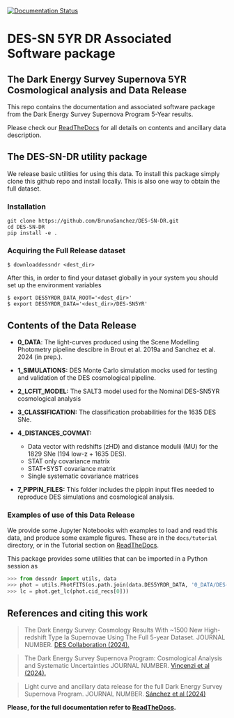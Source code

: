 [![Documentation Status](https://readthedocs.org/projects/des-sn-dr/badge/?version=latest)](https://des-sn-dr.readthedocs.io/en/latest/?badge=latest)

# DES-SN 5YR DR Associated Software package

## The Dark Energy Survey Supernova 5YR Cosmological analysis and Data Release

This repo contains the documentation and associated software package from the Dark Energy Survey Supernova Program 5-Year results.

Please check our [ReadTheDocs](https://des-sn-dr.readthedocs.org) for all details on contents and ancillary data description.



## The DES-SN-DR utility package 

We release basic utilities for using this data. To install this package simply clone this github repo and install locally. This is also one way to obtain the full dataset.

### Installation

```console
git clone https://github.com/BrunoSanchez/DES-SN-DR.git
cd DES-SN-DR
pip install -e .
```

### Acquiring the Full Release dataset

```console
$ downloaddessndr <dest_dir>
```

After this, in order to find your dataset globally in your system you should set up the environment variables

```console
$ export DES5YRDR_DATA_ROOT='<dest_dir>'
$ export DES5YRDR_DATA='<dest_dir>/DES-SN5YR'
```

## Contents of the Data Release

 - **0_DATA**: The light-curves produced using the Scene Modelling Photometry pipeline descibre in Brout et al. 2019a and Sanchez et al. 2024 (in prep.).

 - **1_SIMULATIONS:** DES Monte Carlo simulation mocks used for testing and validation of the DES cosmological pipeline.

 - **2_LCFIT_MODEL:** The SALT3 model used for the Nominal DES-SN5YR cosmological analysis

 - **3_CLASSIFICATION:** The classification probabilities for the 1635 DES SNe.
  
 - **4_DISTANCES_COVMAT:**
   - Data vector with redshifts (zHD) and distance modulii (MU) for the 1829 SNe (194 low-z + 1635 DES).
   - STAT only covariance matrix
   - STAT+SYST covariance matrix
   - Single systematic covariance matrices 

 - **7_PIPPIN_FILES:** This folder includes the pippin input files needed to reproduce DES simulations and cosmological analysis.

### Examples of use of this Data Release

We provide some Jupyter Notebooks with examples to load and read this data, and produce some example figures. These are in the ``docs/tutorial`` directory, or in the Tutorial section on [ReadTheDocs](https://des-sn-dr.readthedocs.org).

This package provides some utilities that can be imported in a Python session as


```python
>>> from dessndr import utils, data
>>> phot = utils.PhotFITS(os.path.join(data.DES5YRDR_DATA, '0_DATA/DES-SN5YR_DES'))
>>> lc = phot.get_lc(phot.cid_recs[0]))
```


## References and citing this work

> The Dark Energy Survey: Cosmology Results With ~1500 New High-redshift Type Ia Supernovae Using The Full 5-year Dataset. JOURNAL NUMBER. [DES Collaboration (2024).](https://ui.adsabs.harvard.edu/link_gateway/2024arXiv240102929D/doi:10.48550/arXiv.2401.02929)

> The Dark Energy Survey Supernova Program: Cosmological Analysis and Systematic Uncertainties JOURNAL NUMBER. [Vincenzi et al (2024).](https://ui.adsabs.harvard.edu/link_gateway/2024arXiv240102945V/doi:10.48550/arXiv.2401.02945) 

> Light curve and ancillary data release for the full Dark Energy Survey Supernova Program. JOURNAL NUMBER. [Sánchez et al (2024)](https://ui.adsabs.harvard.edu/link_gateway/2024arXiv240605046S/doi:10.48550/arXiv.2406.05046)

**Please, for the full documentation refer to [ReadTheDocs](https://des-sn-dr.readthedocs.org).**
